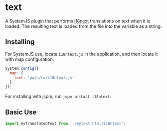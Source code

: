 text
===========

A SystemJS plugin that performs [i18next](http://i18next.com/) translations on text when it is loaded. The resulting text is loaded from the file into the variable as a string.

Installing
---

For SystemJS use, locate `i18ntext.js` in the application, and then locate it with map configuration:

```javascript
System.config({
  map: {
    text: 'path/to/i18ntext.js'
  }
});
```

For installing with jspm, run `jspm install i18ntext`.

Basic Use
---

```javascript
import myTranslatedText from './mytext.html!i18ntext';
```
